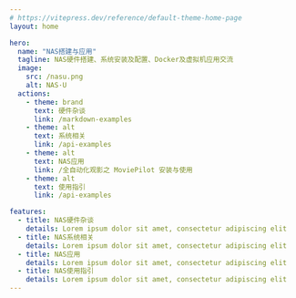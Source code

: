 ```yaml
---
# https://vitepress.dev/reference/default-theme-home-page
layout: home

hero:
  name: "NAS搭建与应用"
  tagline: NAS硬件搭建、系统安装及配置、Docker及虚拟机应用交流
  image:
    src: /nasu.png
    alt: NAS·U
  actions:
    - theme: brand
      text: 硬件杂谈
      link: /markdown-examples
    - theme: alt
      text: 系统相关
      link: /api-examples
    - theme: alt
      text: NAS应用
      link: /全自动化观影之 MoviePilot 安装与使用
    - theme: alt
      text: 使用指引
      link: /api-examples

features:
  - title: NAS硬件杂谈
    details: Lorem ipsum dolor sit amet, consectetur adipiscing elit
  - title: NAS系统相关
    details: Lorem ipsum dolor sit amet, consectetur adipiscing elit
  - title: NAS应用
    details: Lorem ipsum dolor sit amet, consectetur adipiscing elit
  - title: NAS使用指引
    details: Lorem ipsum dolor sit amet, consectetur adipiscing elit
---
```


